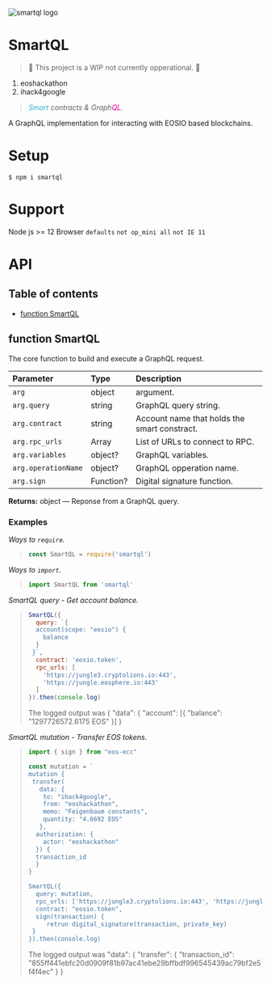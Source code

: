 ![smartql logo](https://raw.githubusercontent.com/pur3miish/smartql/main/static/smartql.svg)

# SmartQL

> 🚧 This project is a WIP not currently opperational. 👷

1. eoshackathon
2. ihack4google

> _<span style="color:#34b4cb">Smart</span> contracts & Graph<span style="color:#e10098">QL</span>._

A GraphQL implementation for interacting with EOSIO based blockchains.

# Setup

```shell
$ npm i smartql
```

# Support

Node js >= 12 Browser `defaults` `not op_mini all` `not IE 11`

# API

## Table of contents

- [function SmartQL](#function-smartql)

## function SmartQL

The core function to build and execute a GraphQL request.

| Parameter | Type | Description |
| :-- | :-- | :-- |
| `arg` | object | argument. |
| `arg.query` | string | GraphQL query string. |
| `arg.contract` | string | Account name that holds the smart constract. |
| `arg.rpc_urls` | Array<string> | List of URLs to connect to RPC. |
| `arg.variables` | object? | GraphQL variables. |
| `arg.operationName` | object? | GraphQL opperation name. |
| `arg.sign` | Function? | Digital signature function. |

**Returns:** object — Reponse from a GraphQL query.

### Examples

_Ways to `require`._

> ```js
> const SmartQL = require('smartql')
> ```

_Ways to `import`._

> ```js
> import SmartQL from 'smartql'
> ```

_SmartQL query - Get account balance._

> ```js
> SmartQL({
>   query: `{
>   account(scope: "eosio") {
>     balance
>   }
>  }`,
>   contract: 'eosio.token',
>   rpc_urls: [
>     'https://jungle3.cryptolions.io:443',
>     'https://jungle.eosphere.io:443'
>   ]
> }).then(console.log)
> ```
>
> The logged output was { "data": { "account": \[{ "balance": "1297726572.6175 EOS" }] }

_SmartQL mutation - Transfer EOS tokens._

> ```js
> import { sign } from "eos-ecc"
>
> const mutation = `
> mutation {
>  transfer(
>    data: {
>     to: "ihack4google",
>     from: "eoshackathon",
>     memo: "Feigenbaum constants",
>     quantity: "4.6692 EOS"
>    },
>   authorization: {
>     actor: "eoshackathon"
>   }) {
>   transaction_id
>   }
> }
>
> SmartQL({
>   query: mutation,
>   rpc_urls: ['https://jungle3.cryptolions.io:443', 'https://jungle.eosphere.io:443'],
>   contract: "eosio.token",
>   sign(transaction) {
>      retrun digital_signature(transaction, private_key)
>  }
> }).then(console.log)
> ```
>
> The logged output was "data": { "transfer": { "transaction_id": "855ff441ebfc20d0909f81b97ac41ebe29bffbdf996545439ac79bf2e5f4f4ec" } }
